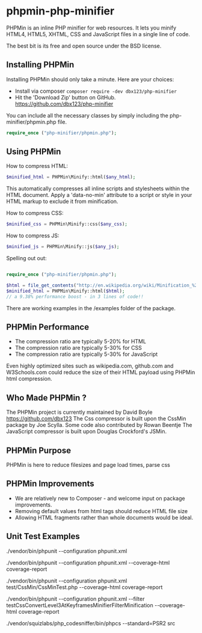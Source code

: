 # phpmin-php-minifier


PHPMin is an inline PHP minifier for web resources.  It lets you minify HTML4, HTML5, XHTML, CSS and JavaScript files in a single line of code.


The best bit is its free and open source under the BSD license.





## Installing PHPMin


Installing PHPMin should only take a minute. Here are your choices:

- Install via composer
```composer require -dev dbx123/php-minifier```
- Hit the 'Download Zip' button on GitHub.
https://github.com/dbx123/php-minifier

You can include all the necessary classes by simply including the php-minifier/phpmin.php file.
```php
require_once ("php-minifier/phpmin.php");
```



##  Using PHPMin


How to compress HTML:
```php
$minified_html = PHPMin\Minify::html($any_html);
```

This automatically compresses all inline scripts and stylesheets within the HTML document.
Apply a 'data-no-min' attribute to a script or style in your HTML markup to exclude it from minification.


How to compress CSS:
```php
$minified_css = PHPMin\Minify::css($any_css);
```


How to compress JS:
```php
$minified_js = PHPMin\Minify::js($any_js);
```


Spelling out out:
```php

require_once ("php-minifier/phpmin.php");

$html = file_get_contents("http://en.wikipedia.org/wiki/Minification_%28programming%29");
$minified_html = PHPMin\Minify::html($html);
// a 9.38% performance boost - in 3 lines of code!!

```


There are working examples in the /examples folder of the package.






## PHPMin Performance


- The compression ratio are typically 5-20% for HTML
- The compression ratio are typically 5-30% for CSS
- The compression ratio are typically 5-30% for JavaScript


Even highly optimized sites such as wikipedia.com, github.com and W3Schools.com could reduce the size of their HTML payload using PHPMin html compression. 





## Who Made PHPMin ?


The PHPMin project is currently maintained by David Boyle <https://github.com/dbx123> 
The Css compressor is built upon the CssMin package by Joe Scylla.
Some code also contributed by Rowan Beentje
The JavaScript compressor is built upon  Douglas Crockford's JSMin.





## PHPMin Purpose


PHPMin is here to reduce filesizes and page load times, parse css




 
## PHPMin Improvements


- We are relatively new to Composer - and welcome input on package improvements.
- Removing default values from html tags should reduce HTML file size
- Allowing HTML fragments rather than whole documents would be ideal.




## Unit Test Examples


./vendor/bin/phpunit --configuration phpunit.xml

./vendor/bin/phpunit --configuration phpunit.xml --coverage-html coverage-report

./vendor/bin/phpunit --configuration phpunit.xml test/CssMin/CssMinTest.php --coverage-html coverage-report

./vendor/bin/phpunit --configuration phpunit.xml --filter testCssConvertLevel3AtKeyframesMinifierFilterMinification --coverage-html coverage-report



./vendor/squizlabs/php_codesniffer/bin/phpcs --standard=PSR2 src


